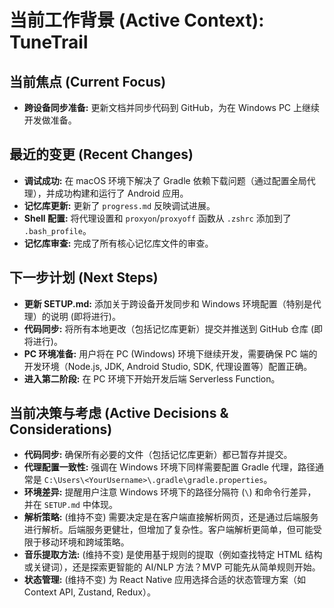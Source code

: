 # 当前工作背景 (Active Context): TuneTrail

## 当前焦点 (Current Focus)

*   **跨设备同步准备:** 更新文档并同步代码到 GitHub，为在 Windows PC 上继续开发做准备。

## 最近的变更 (Recent Changes)

*   **调试成功:** 在 macOS 环境下解决了 Gradle 依赖下载问题（通过配置全局代理），并成功构建和运行了 Android 应用。
*   **记忆库更新:** 更新了 `progress.md` 反映调试进展。
*   **Shell 配置:** 将代理设置和 `proxyon`/`proxyoff` 函数从 `.zshrc` 添加到了 `.bash_profile`。
*   **记忆库审查:** 完成了所有核心记忆库文件的审查。

## 下一步计划 (Next Steps)

*   **更新 SETUP.md:** 添加关于跨设备开发同步和 Windows 环境配置（特别是代理）的说明 (即将进行)。
*   **代码同步:** 将所有本地更改（包括记忆库更新）提交并推送到 GitHub 仓库 (即将进行)。
*   **PC 环境准备:** 用户将在 PC (Windows) 环境下继续开发，需要确保 PC 端的开发环境（Node.js, JDK, Android Studio, SDK, 代理设置等）配置正确。
*   **进入第二阶段:** 在 PC 环境下开始开发后端 Serverless Function。

## 当前决策与考虑 (Active Decisions & Considerations)

*   **代码同步:** 确保所有必要的文件（包括记忆库更新）都已暂存并提交。
*   **代理配置一致性:** 强调在 Windows 环境下同样需要配置 Gradle 代理，路径通常是 `C:\Users\<YourUsername>\.gradle\gradle.properties`。
*   **环境差异:** 提醒用户注意 Windows 环境下的路径分隔符 (`\`) 和命令行差异，并在 `SETUP.md` 中体现。
*   **解析策略:** (维持不变) 需要决定是在客户端直接解析网页，还是通过后端服务进行解析。后端服务更健壮，但增加了复杂性。客户端解析更简单，但可能受限于移动环境和跨域策略。
*   **音乐提取方法:** (维持不变) 是使用基于规则的提取（例如查找特定 HTML 结构或关键词），还是探索更智能的 AI/NLP 方法？MVP 可能先从简单规则开始。
*   **状态管理:** (维持不变) 为 React Native 应用选择合适的状态管理方案（如 Context API, Zustand, Redux）。
